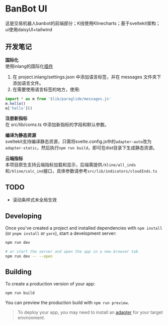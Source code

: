 # BanBot UI
这是交易机器人banbot的前端部分；K线使用Klinecharts；基于sveltekit架构；ui使用daisyUI+tailwind

## 开发笔记
**国际化**  
使用inlang的国际化[插件](https://inlang.com/m/dxnzrydw/paraglide-sveltekit-i18n/getting-started)
1. 在 project.inlang/settings.json 中添加语言标签，并在 messages 文件夹下添加语言文件。
2. 在需要使用语言标签的地方，使用:
```typescript
import * as m from '$lib/paraglide/messages.js'
m.hello()
m['hello']()
```

**注册新指标**  
在 src/lib/coms.ts 中添加新指标的字段和默认参数。

**编译为静态资源**  
sveltekit支持编译静态资源，只需将svelte.config.js中的`adapter-auto`改为`adapter-static`，然后执行`npm run build`，即可在dist目录下生成静态资源。

**云端指标**  
本项目原生支持云端指标加载和显示，后端需提供`/kline/all_inds`和`/kline/calc_ind`接口，具体参数请参考`src/lib/indicators/cloudInds.ts`

## TODO
* 滚动条样式未全局生效

## Developing

Once you've created a project and installed dependencies with `npm install` (or `pnpm install` or `yarn`), start a development server:

```bash
npm run dev

# or start the server and open the app in a new browser tab
npm run dev -- --open
```

## Building

To create a production version of your app:

```bash
npm run build
```

You can preview the production build with `npm run preview`.

> To deploy your app, you may need to install an [adapter](https://svelte.dev/docs/kit/adapters) for your target environment.
